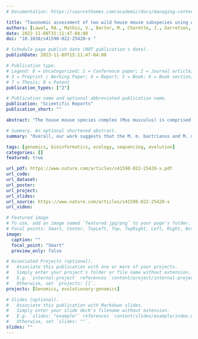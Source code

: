 ```yaml
---
# Documentation: https://sourcethemes.com/academic/docs/managing-content/

title: "Taxonomic assessment of two wild house mouse subspecies using whole-genome sequencing"
authors: [Lawal, RA., Mathis, V., Barter, M., Charette, J., Garretson, A., Dumont, BL. ]
date: 2022-11-08T15:11:47-04:00
doi: "10.1038/s41598-022-25420-x "

# Schedule page publish date (NOT publication's date).
publishDate: 2023-11-09T15:11:47-04:00

# Publication type.
# Legend: 0 = Uncategorized; 1 = Conference paper; 2 = Journal article;
# 3 = Preprint / Working Paper; 4 = Report; 5 = Book; 6 = Book section;
# 7 = Thesis; 8 = Patent
publication_types: ["2"]

# Publication name and optional abbreviated publication name.
publication: "Scientific Reports"
publication_short: ""

abstract: "The house mouse species complex (Mus musculus) is comprised of three primary subspecies. A large number of secondary subspecies have also been suggested on the basis of divergent morphology and molecular variation at limited numbers of markers. While the phylogenetic relationships among the primary M. musculus subspecies are well-defined, relationships among secondary subspecies and between secondary and primary subspecies remain less clear. Here, we integrate de novo genome sequencing of museum-stored specimens of house mice from one secondary subspecies (M. m. bactrianus) and publicly available genome sequences of house mice previously characterized as M. m. helgolandicus, with whole genome sequences from diverse representatives of the three primary house mouse subspecies. We show that mice assigned to the secondary M. m. bactrianus and M. m. helgolandicus subspecies are not genetically differentiated from M. m. castaneus and M. m. domesticus, respectively. Overall, our work suggests that the M. m. bactrianus and M. m. helgolandicus subspecies are not well-justified taxonomic entities, emphasizing the importance of leveraging whole-genome sequence data to inform subspecies designations. Additionally, our investigation provides tailored experimental procedures for generating whole genome sequences from air-dried mouse skins, along with key genomic resources to inform future genomic studies of wild mouse diversity."

# Summary. An optional shortened abstract.
summary: "Overall, our work suggests that the M. m. bactrianus and M. m. helgolandicus subspecies are not well-justified taxonomic entities, emphasizing the importance of leveraging whole-genome sequence data to inform subspecies designations. Additionally, our investigation provides tailored experimental procedures for generating whole genome sequences from air-dried mouse skins, along with key genomic resources to inform future genomic studies of wild mouse diversity."

tags: [genomics, bioinformatics, ecology, sequencing, evolution]
categories: []
featured: true

url_pdf: https://www.nature.com/articles/s41598-022-25420-x.pdf
url_code:
url_dataset:
url_poster:
url_project:
url_slides:
url_source: https://www.nature.com/articles/s41598-022-25420-x
url_video:

# Featured image
# To use, add an image named `featured.jpg/png` to your page's folder. 
# Focal points: Smart, Center, TopLeft, Top, TopRight, Left, Right, BottomLeft, Bottom, BottomRight.
image:
  caption: ""
  focal_point: "Smart"
  preview_only: false

# Associated Projects (optional).
#   Associate this publication with one or more of your projects.
#   Simply enter your project's folder or file name without extension.
#   E.g. `internal-project` references `content/project/internal-project/index.md`.
#   Otherwise, set `projects: []`.
projects: [Genomics, evolutionary-genomics]

# Slides (optional).
#   Associate this publication with Markdown slides.
#   Simply enter your slide deck's filename without extension.
#   E.g. `slides: "example"` references `content/slides/example/index.md`.
#   Otherwise, set `slides: ""`.
slides: ""
---
```

